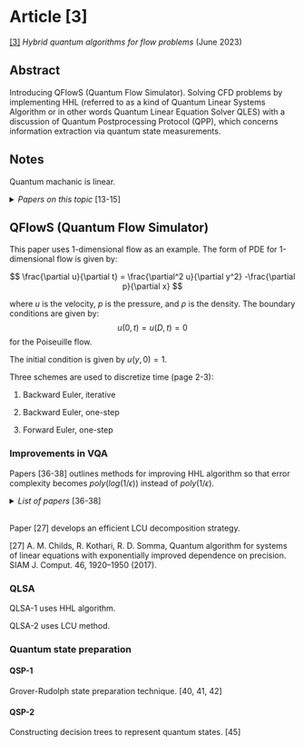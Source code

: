 # Article [3]

[[3]](https://github.com/Weidsn/Quantum_Computing_Collaboration/blob/main/Hybrid%20quantum%20algorithms%20for%20flow%20problems.pdf) *Hybrid quantum algorithms for flow problems* (June 2023)

## Abstract

Introducing QFlowS (Quantum Flow Simulator). Solving CFD problems by implementing HHL (referred to as a kind of Quantum Linear Systems Algorithm or in other words Quantum Linear Equation Solver QLES) with a discussion of Quantum Postprocessing Protocol (QPP), which concerns information extraction via quantum state measurements.

## Notes

Quantum machanic is linear.

<details>
<summary><i>Papers on this topic </i> [13-15]</summary>
13. J.-P. Liu et al., Efficient quantum algorithm for dissipative nonlinear differential equations. Proc.
Natl. Acad. Sci. U.S.A. 118, e2026805118 (2021).
14. Y. T. Lin, R. B. Lowrie, D. Aslangil, Y. Suba¸sı, A. T. Sornborger, Koopman von Neumann mechanics
and the Koopman representation: A perspective on solving nonlinear dynamical systems with
quantum computers. arXiv [Preprint] (2022). http://arxiv.org/abs/2202.02188 (Accessed 29 June
2023).
15. D. Giannakis, A. Ourmazd, P. Pfeffer, J. Schumacher, J. Slawinska, Embedding classical dynamics in
a quantum computer. Phys. Rev. A 105, 052404 (2022)
</details>

## QFlowS (Quantum Flow Simulator)

This paper uses 1-dimensional flow as an example. The form of PDE for 1-dimensional flow is given by:

$$
\frac{\partial u}{\partial t} = \frac{\partial^2 u}{\partial y^2} -\frac{\partial p}{\partial x}
$$

where $u$ is the velocity, $p$ is the pressure, and $\rho$ is the density. The boundary conditions are given by:
$$
u(0, t) = u(D, t) = 0
$$
for the Poiseuille flow.

The initial condition is given by $u(y,0) = 1$.

Three schemes are used to discretize time (page 2-3):

1. Backward Euler, iterative

2. Backward Euler, one-step

2. Forward Euler, one-step

### Improvements in VQA

Papers [36-38] outlines methods for improving HHL algorithm so that error complexity becomes $poly(log(1/ \epsilon))$ instead of $poly(1/ \epsilon)$.

<details>
<summary><i>List of papers </i> [36-38]</summary>
[36] I. M. Georgescu, S. Ashhab, F. Nori, Quantum simulation. Rev. Mod. Phys. 86, 153 (2014).

[37] D. W. Berry, A. M. Childs, R. Cleve, R. Kothari, R. D. Somma, “Exponential improvement in precision
for simulating sparse hamiltonians” in Proceedings of the Forty-Sixth Annual ACM Symposium on
Theory of Computing (2014), pp. 283–292.

[38] D. W. Berry, A. M. Childs, R. Kothari, “Hamiltonian simulation with nearly optimal dependence on
all parameters” in 2015 IEEE 56th Annual Symposium on Foundations of Computer Science (IEEE,
2015), pp. 792–809
</details>

<br>

Paper [27] develops an efficient LCU decomposition strategy. 

[27] A. M. Childs, R. Kothari, R. D. Somma, Quantum algorithm for systems of linear equations
with exponentially improved dependence on precision. SIAM J. Comput. 46, 1920–1950
(2017).

### QLSA

QLSA-1 uses HHL algorithm. 

QLSA-2 uses LCU method. 

### Quantum state preparation

#### QSP-1

Grover-Rudolph state preparation technique. [40, 41, 42]

#### QSP-2

Constructing decision trees to represent quantum states. [45]
